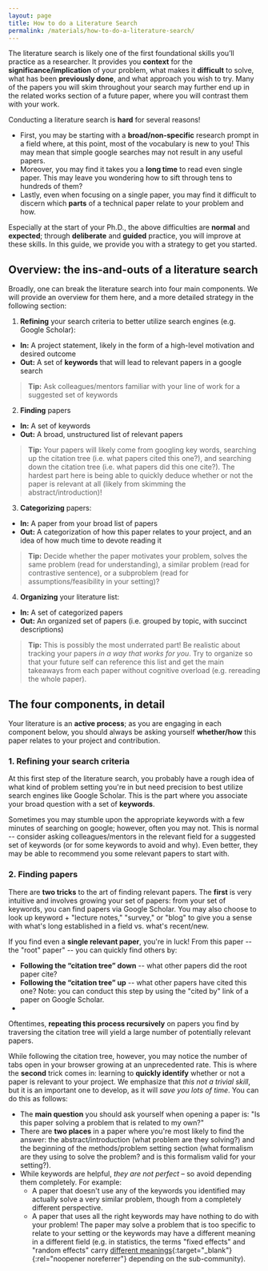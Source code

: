 ```yaml
---
layout: page
title: How to do a Literature Search
permalink: /materials/how-to-do-a-literature-search/
---
```


The literature search is likely one of the first foundational skills you’ll practice as a researcher. 
It provides you **context** for the **significance/implication** of your problem, what makes it **difficult** to solve, 
what has been **previously done**, and what approach you wish to try. 
Many of the papers you will skim throughout your search may further end up in the related works section of a future paper, 
where you will contrast them with your work. 

Conducting a literature search is **hard** for several reasons! 
* First, you may be starting with a **broad/non-specific** research prompt in a field where, at this point, most of the vocabulary is new to you! This may mean that simple google searches may not result in any useful papers. 
* Moreover, you may find it takes you a **long time** to read even single paper. This may leave you wondering how to sift through tens to hundreds of them? 
* Lastly, even when focusing on a single paper, you may find it difficult to discern which **parts** of a technical paper relate to your problem and how.

Especially at the start of your Ph.D., the above difficulties are **normal** and **expected**;
through **deliberate** and **guided** practice, you will improve at these skills. 
In this guide, we provide you with a strategy to get you started.


## Overview: the ins-and-outs of a literature search

Broadly, one can break the literature search into four main components. We will provide an overview for them here, and a more detailed strategy in the following section:
1. **Refining** your search criteria to better utilize search engines (e.g. Google Scholar):
 * **In:** A project statement, likely in the form of a high-level motivation and desired outcome
 * **Out:** A set of **keywords** that will lead to relevant papers in a google search
 > **Tip:** Ask colleagues/mentors familiar with your line of work for a suggested set of keywords
2. **Finding** papers
  * **In:** A set of keywords
  * **Out:** A broad, unstructured list of relevant papers
  > **Tip:** Your papers will likely come from googling key words, searching up the citation tree (i.e. what papers cited this one?), and searching down the citation tree (i.e. what papers did this one cite?). The hardest part here is being able to quickly deduce whether or not the paper is relevant at all (likely from skimming the abstract/introduction)! 
3. **Categorizing** papers:
  * **In:** A paper from your broad list of papers
  * **Out:** A categorization of how this paper relates to your project, and an idea of how much time to devote reading it
  > **Tip:** Decide whether the paper motivates your problem, solves the same problem (read for understanding), a similar problem (read for contrastive sentence), or a subproblem (read for assumptions/feasibility in your setting)? 
4. **Organizing** your literature list:
  * **In:** A set of categorized papers 
  * **Out:** An organized set of papers (i.e. grouped by topic, with succinct descriptions)
  > **Tip:** This is possibly the most underrated part! Be realistic about tracking your papers *in a way that works for you*. Try to organize so that your future self can reference this list and get the main takeaways from each paper without cognitive overload (e.g. rereading the whole paper).

## The four components, in detail

Your literature is an **active process**; as you are engaging in each component below, you should always be asking yourself **whether/how** this paper relates to your project and contribution. 

### 1. Refining your search criteria

At this first step of the literature search, you probably have a rough idea of what kind of problem setting you're in but need precision to best utilize search engines like Google Scholar. This is the part where you associate your broad question with a set of **keywords**. 

Sometimes you may stumble upon the appropriate keywords with a few minutes of searching on google;
however, often you may not. This is normal -- consider asking colleagues/mentors in the relevant field for a suggested set of keywords
(or for some keywords to avoid and why).
Even better, they may be able to recommend you some relevant papers to start with.

### 2. Finding papers

There are **two tricks** to the art of finding relevant papers. 
The **first** is very intuitive and involves growing your set of papers: 
from your set of keywords, you can find papers via Google Scholar. 
You may also choose to look up keyword + "lecture notes," "survey," or "blog" to give you a sense with what's long established in a field vs. what's recent/new. 

If you find even a **single relevant paper**, you're in luck! 
From this paper -- the "root" paper" -- you can quickly find others by: 
* **Following the “citation tree” down** -- what other papers did the root paper cite?
* **Following the “citation tree” up** -- what other papers have cited this one? Note: you can conduct this step by using the "cited by" link of a paper on Google Scholar. 
* 
Oftentimes, **repeating this process recursively** on papers you find by traversing the citation tree will yield a large number of potentially relevant papers.

While following the citation tree, however, you may notice the number of tabs open in your browser growing at an unprecedented rate. 
This is where the **second** trick comes in: learning to **quickly identify** whether or not a paper is relevant to your project. 
We emphasize that *this not a trivial skill*, but it is an important one to develop, as it will *save you lots of time*. You can do this as follows:
* The **main question** you should ask yourself when opening a paper is: "Is this paper solving a problem that is related to my own?"
* There are **two places** in a paper where you're most likely to find the answer: the abstract/introduction (what problem are they solving?) and the beginning of the methods/problem setting section (what formalism are they using to solve the problem? and is this formalism valid for your setting?). 
* While keywords are helpful, *they are not perfect* – so avoid depending them completely. For example:
  * A paper that doesn't use any of the keywords you identified may actually solve a very similar problem, though from a completely different perspective. 
  * A paper that uses all the right keywords may have nothing to do with your problem! The paper may solve a problem that is too specific to relate to your setting or the keywords may have a different meaning in a different field (e.g. in statistics, the terms "fixed effects" and "random effects" carry [different meanings](https://statmodeling.stat.columbia.edu/2005/01/25/why_i_dont_use/){:target="_blank"}{:rel="noopener noreferrer"} depending on the sub-community).



